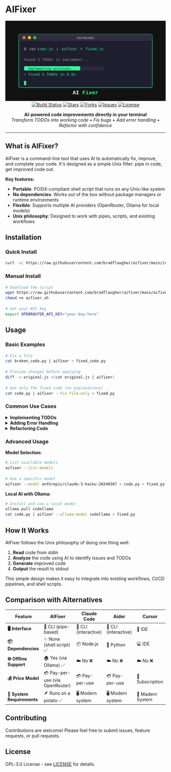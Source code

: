 # AIFixer

<p align="center">
  <img src="./logo.svg" alt="AIFixer" width="600">
  <br>
  <a href="https://github.com/bradflaugher/aifixer/actions"><img src="https://img.shields.io/github/actions/workflow/status/bradflaugher/aifixer/ci.yml?branch=main&style=flat-square" alt="Build Status"></a>
  <a href="https://github.com/bradflaugher/aifixer/stargazers"><img src="https://img.shields.io/github/stars/bradflaugher/aifixer?style=flat-square" alt="Stars"></a>
  <a href="https://github.com/bradflaugher/aifixer/network/members"><img src="https://img.shields.io/github/forks/bradflaugher/aifixer?style=flat-square" alt="Forks"></a>
  <a href="https://github.com/bradflaugher/aifixer/issues"><img src="https://img.shields.io/github/issues/bradflaugher/aifixer?style=flat-square" alt="Issues"></a>
  <a href="https://github.com/bradflaugher/aifixer/blob/main/LICENSE"><img src="https://img.shields.io/github/license/bradflaugher/aifixer?style=flat-square" alt="License"></a>
</p>

<p align="center">
  <strong>AI-powered code improvements directly in your terminal</strong>
  <br>
  <em>Transform TODOs into working code • Fix bugs • Add error handling • Refactor with confidence</em>
</p>

---

## What is AIFixer?

AIFixer is a command-line tool that uses AI to automatically fix, improve, and complete your code. It's designed as a simple Unix filter: pipe in code, get improved code out.

**Key features:**
- **Portable**: POSIX-compliant shell script that runs on any Unix-like system
- **No dependencies**: Works out of the box without package managers or runtime environments
- **Flexible**: Supports multiple AI providers (OpenRouter, Ollama for local models)
- **Unix philosophy**: Designed to work with pipes, scripts, and existing workflows

## Installation

### Quick Install
```sh
curl -sL https://raw.githubusercontent.com/bradflaugher/aifixer/main/install.sh | sh
```

### Manual Install
```sh
# Download the script
wget https://raw.githubusercontent.com/bradflaugher/aifixer/main/aifixer.sh
chmod +x aifixer.sh

# Set your API key
export OPENROUTER_API_KEY="your-key-here"
```

## Usage

### Basic Examples

```sh
# Fix a file
cat broken_code.py | aifixer > fixed_code.py

# Preview changes before applying
diff -u original.js <(cat original.js | aifixer)

# Get only the fixed code (no explanations)
cat code.py | aifixer --fix-file-only > fixed.py
```

### Common Use Cases

<details>
<summary><strong>Implementing TODOs</strong></summary>

**Input:**
```python
def process_user_data(user_id):
    # TODO: Validate user_id format
    # TODO: Add logging
    # TODO: Handle database connection errors
    
    conn = get_db_connection()
    return conn.query(f"SELECT * FROM users WHERE id = {user_id}")
```

**Output:**
```python
import logging
import re
from contextlib import contextmanager

logger = logging.getLogger(__name__)

def process_user_data(user_id):
    # Validate user_id format
    if not isinstance(user_id, (int, str)):
        raise ValueError("user_id must be an integer or string")
    
    if isinstance(user_id, str) and not re.match(r'^\d+$', user_id):
        raise ValueError("user_id string must contain only digits")
    
    logger.info(f"Processing data for user_id: {user_id}")
    
    # Handle database connection errors
    try:
        with get_db_connection() as conn:
            # Use parameterized query to prevent SQL injection
            result = conn.query("SELECT * FROM users WHERE id = ?", (user_id,))
            logger.debug(f"Retrieved {len(result)} rows for user_id: {user_id}")
            return result
    except DatabaseConnectionError as e:
        logger.error(f"Database connection failed: {e}")
        raise
    except Exception as e:
        logger.error(f"Unexpected error processing user_id {user_id}: {e}")
        raise
```
</details>

<details>
<summary><strong>Adding Error Handling</strong></summary>

```sh
# Add comprehensive error handling
cat api_client.js | aifixer --prompt "Add proper error handling and retry logic" > robust_api_client.js
```
</details>

<details>
<summary><strong>Refactoring Code</strong></summary>

```sh
# Refactor for better performance
cat slow_algorithm.py | aifixer --prompt "Optimize this algorithm for better time complexity" > optimized_algorithm.py

# Improve code structure
cat monolithic_function.js | aifixer --prompt "Break this into smaller, testable functions" > refactored.js
```
</details>

### Advanced Usage

**Model Selection:**
```sh
# List available models
aifixer --list-models

# Use a specific model
aifixer --model anthropic/claude-3-haiku-20240307 < code.py > fixed.py
```

**Local AI with Ollama:**
```sh
# Install and use a local model
ollama pull codellama
cat code.py | aifixer --ollama-model codellama > fixed.py
```

## How It Works

AIFixer follows the Unix philosophy of doing one thing well:

1. **Read** code from stdin
2. **Analyze** the code using AI to identify issues and TODOs
3. **Generate** improved code
4. **Output** the result to stdout

This simple design makes it easy to integrate into existing workflows, CI/CD pipelines, and shell scripts.

## Comparison with Alternatives

| Feature | AIFixer | Claude Code | Aider | Cursor |
|---------|---------|-------------|-------|----------------|
| **🖥️ Interface** | 🚀 CLI (pipe-based) | 🤖 CLI (interactive) | 🤖 CLI (interactive) | 🔌 IDE |
| **📦 Dependencies** | ✨ None (shell script) ✅ | 📦 Node.js | 🐍 Python | 💻 IDE |
| **🌐 Offline Support** | 🏠 Yes (via Ollama) ✅ | ☁️ No ❌ | ☁️ No ❌ | ☁️ No ❌ |
| **💰 Price Model** | 💳 Pay-per-use (via OpenRouter) | 💳 Pay-per-use | 💳 Pay-per-use | 🔄 Subscription |
| **🥔 System Requirements** | 🪶 Runs on a potato ✅ | 🖥️ Modern system | 🖥️ Modern system | 💪 Madern System |

## Contributing

Contributions are welcome! Please feel free to submit issues, feature requests, or pull requests.

## License

GPL-3.0 License - see [LICENSE](LICENSE) for details.
